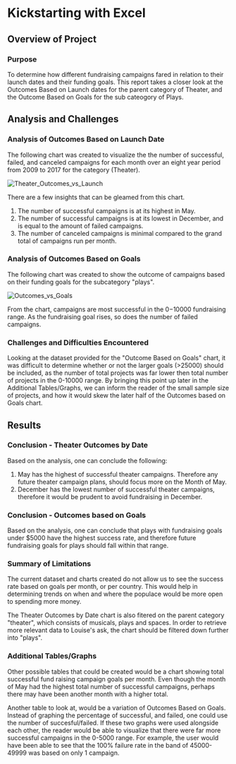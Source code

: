 # Kickstarting with Excel

## Overview of Project

### Purpose
To determine how different fundraising campaigns fared in relation to their launch dates and their funding goals. This report takes a closer look at the Outcomes Based on Launch dates for the parent category of Theater, and the Outcome Based on Goals for the sub cateogory of Plays.

## Analysis and Challenges

### Analysis of Outcomes Based on Launch Date
The following chart was created to visualize the the number of successful, failed, and canceled campaigns for each month over an eight year period from 2009 to 2017 for the category (Theater). 

![Theater_Outcomes_vs_Launch](https://user-images.githubusercontent.com/82769305/116014239-4d2ef300-a602-11eb-9e21-cecfbe8ab236.png)

There are a few insights that can be gleamed from this chart.
1. The number of successful campaigns is at its highest in May.
2. The number of successful campaigns is at its lowest in December, and is equal to the amount of failed campaigns.
3. The number of canceled campaigns is minimal compared to the grand total of campaigns run per month.

### Analysis of Outcomes Based on Goals
The following chart was created to show the outcome of campaigns based on their funding goals for the subcategory "plays". 

![Outcomes_vs_Goals](https://user-images.githubusercontent.com/82769305/116014250-6172f000-a602-11eb-82e7-b8259d915b9d.png)

From the chart, campaigns are most successful in the $0-$10000 fundraising range. As the fundraising goal rises, so does the number of failed campaigns.

### Challenges and Difficulties Encountered

Looking at the dataset provided for the "Outcome Based on Goals" chart, it was difficult to determine whether or not the larger goals (>25000) should be included, as the number of total projects was far lower then total number of projects in the 0-10000 range. By bringing this point up later in the Additional Tables/Graphs, we can inform the reader of the small sample size of projects, and how it would skew the later half of the Outcomes based on Goals chart.

## Results

### Conclusion - Theater Outcomes by Date
Based on the analysis, one can conclude the following:
1. May has the highest of successful theater campaigns. Therefore any future theater campaign plans, should focus more on the Month of May.
2. December has the lowest number of successful theater campaigns, therefore it would be prudent to avoid fundraising in December.

### Conclusion - Outcomes based on Goals
Based on the analysis, one can conclude that plays with fundraising goals under $5000 have the highest success rate, and therefore future fundraising goals for plays should fall within that range.

### Summary of Limitations
The current dataset and charts created do not allow us to see the success rate based on goals per month, or per country. This would help in determining trends on when and where the populace would be more open to spending more money.

The Theater Outcomes by Date chart is also fitered on the parent category "theater", which consists of musicals, plays and spaces. In order to retrieve more relevant data to Louise's ask, the chart should be filtered down further into "plays".

### Additional Tables/Graphs
Other possible tables that could be created would be a chart showing total successful fund raising campaign goals per month. Even though the month of May had the highest total number of successful campaigns, perhaps there may have been another month with a higher total.

Another table to look at, would be a variation of Outcomes Based on Goals. Instead of graphing the percentage of successful, and failed, one could use the number of succesful/failed. If these two graphs were used alongside each other, the reader would be able to visualize that there were far more successful campaigns in the 0-5000 range. For example, the user would have been able to see that the 100% failure rate in the band of 45000-49999 was based on only 1 campaign.
